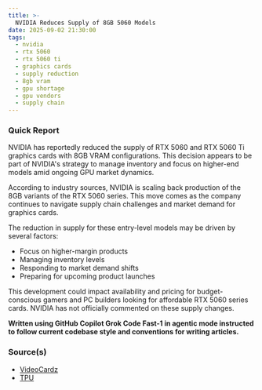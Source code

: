 ```yaml
---
title: >-
  NVIDIA Reduces Supply of 8GB 5060 Models
date: 2025-09-02 21:30:00
tags:
  - nvidia
  - rtx 5060
  - rtx 5060 ti
  - graphics cards
  - supply reduction
  - 8gb vram
  - gpu shortage
  - gpu vendors
  - supply chain
---
```


### Quick Report

NVIDIA has reportedly reduced the supply of RTX 5060 and RTX 5060 Ti graphics cards with 8GB VRAM configurations. This decision appears to be part of NVIDIA's strategy to manage inventory and focus on higher-end models amid ongoing GPU market dynamics.
<!-- more -->

According to industry sources, NVIDIA is scaling back production of the 8GB variants of the RTX 5060 series. This move comes as the company continues to navigate supply chain challenges and market demand for graphics cards.

The reduction in supply for these entry-level models may be driven by several factors:

- Focus on higher-margin products
- Managing inventory levels
- Responding to market demand shifts
- Preparing for upcoming product launches

This development could impact availability and pricing for budget-conscious gamers and PC builders looking for affordable RTX 5060 series cards. NVIDIA has not officially commented on these supply changes.

**Written using GitHub Copilot Grok Code Fast-1 in agentic mode instructed to follow current codebase style and conventions for writing articles.**

### Source(s)

- [VideoCardz][def]
- [TPU][def2]

[def]: https://videocardz.com/newz/nvidia-reportedly-reduces-supply-of-rtx-5060-and-rtx-5060-ti-8gb
[def2]: https://www.techpowerup.com/340577/nvidia-allegedly-reducing-supply-of-rtx-5060-5060-ti-8-gb-cards-to-partners
